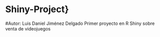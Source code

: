 # Shiny-Project}
#Autor: Luis Daniel Jiménez Delgado
Primer proyecto en R Shiny sobre venta de videojuegos
